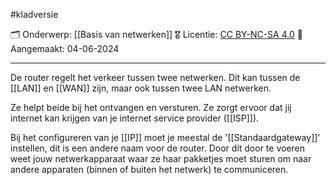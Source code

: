 #kladversie

🗂️ Onderwerp: [[Basis van netwerken]]
🎖️ Licentie: [CC BY-NC-SA 4.0](https://creativecommons.org/licenses/by-nc-sa/4.0/)
📅 Aangemaakt: 04-06-2024

---
De router regelt het verkeer tussen twee netwerken. Dit kan tussen de [[LAN]] en [[WAN]] zijn, maar ook tussen twee LAN netwerken. 

Ze helpt beide bij het ontvangen en versturen. Ze zorgt ervoor dat jij internet kan krijgen van je internet service provider ([[ISP]]).

Bij het configureren van je [[IP]] moet je meestal de '[[Standaardgateway]]' instellen, dit is een andere naam voor de router. Door dit door te voeren weet jouw netwerkapparaat waar ze haar pakketjes moet sturen om naar andere apparaten (binnen of buiten het netwerk) te communiceren. 



